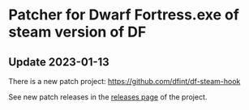 # Patcher for Dwarf Fortress.exe of steam version of DF

## Update 2023-01-13

There is a new patch project: <https://github.com/dfint/df-steam-hook>

See new patch releases in the [releases page](https://github.com/dfint/df-steam-hook/releases) of the project.
